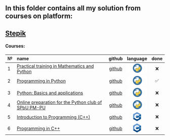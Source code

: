 ## In this folder contains all my solution from courses on platform:
## [Stepik](https://stepik.org/)

#### Courses:
| № | name |  github | language | done |
| :--- | :--- | :---: | :---: | :---: |
| 1 | [Practical training in Mathematics and Python](https://stepik.org/course/3356/info) | [github](https://github.com/Xelerezex/learning-space/tree/learning-space/stepik-courses/stepik-practice-python-math) | [<img src="https://github.com/Xelerezex/account-decoration/blob/main/python-logo-no-name.png" width="60" />](https://www.python.org/) | ❌ |
| 2 | [Programming in Python](https://stepik.org/course/67/info) | [github](https://github.com/Xelerezex/learning-space/tree/learning-space/stepik-courses/stepik-programing-on-python) | [<img src="https://github.com/Xelerezex/account-decoration/blob/main/python-logo-no-name.png" width="60" />](https://www.python.org/) | ✅ |
| 3 | [Python: Basics and applications](https://stepik.org/course/512/info) | [github](https://github.com/Xelerezex/learning-space/tree/learning-space/stepik-courses/stepik-python-basis-%26-application) | [<img src="https://github.com/Xelerezex/account-decoration/blob/main/python-logo-no-name.png" width="60" />](https://www.python.org/) | ❌ |
| 4 | [Online preparation for the Python club of SPbU PM-PU](https://stepik.org/course/74989/info) | [github](https://github.com/Xelerezex/learning-space/tree/learning-space/stepik-courses/stepik-python-spbgu-bot) | [<img src="https://github.com/Xelerezex/account-decoration/blob/main/python-logo-no-name.png" width="60" />](https://www.python.org/) | ❌ |
| 5 | [Introduction to Programming (C++)](https://stepik.org/course/363/info) | [github](https://github.com/Xelerezex/learning-space/tree/learning-space/stepik-courses/stepik-introduction-to-programming-c%2B%2B)  | [<img src="https://github.com/Xelerezex/account-decoration/blob/main/cpp-logo.png" width="25" />](https://en.cppreference.com/w/) | ❌ |
| 6 | [Programming in C++](https://stepik.org/course/7/info) | [github](https://github.com/Xelerezex/learning-space/tree/learning-space/stepik-courses/stepik-programing-on-cpp) | [<img src="https://github.com/Xelerezex/account-decoration/blob/main/cpp-logo.png" width="25" />](https://en.cppreference.com/w/) | ❌ |

